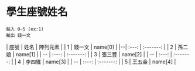# 學生座號姓名
    輸入 0~5 (ex:1)
    輸出 錢一文
| 座號 | 姓名 | 陣列元素 |
| 1 | 錢一文 | name[0] |
|--| :---:  | :-------: |
| 2 | 孫二娘 | name[1] |
| -- | :---:  | :-------: |
| 3 | 張三豐 | name[2] |
| -- | :---:  | :-------: |
| 4 | 李四維 | name[3] |
| -- | :---:  | :-------: |
| 5 | 王五金 | name[4] |

    
